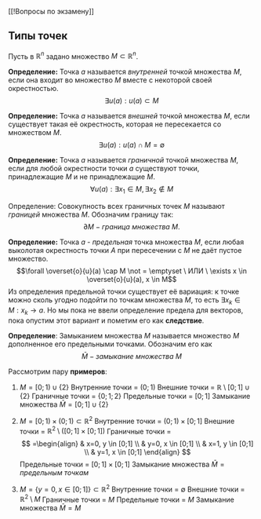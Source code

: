 [[!Вопросы по экзамену]]
## Типы точек
Пусть в $\mathbb{R}^n$ задано множество $M \subset \mathbb{R}^n$.

**Определение:** Точка $a$ называется *внутренней* точкой множества $M$, если она входит во множество $M$ вместе с некоторой своей окрестностью.
$$\exists u(a): u(a) \subset M$$

**Определение:** Точка $a$ называется *внешней* точкой множества $M$, если существует такая её окрестность, которая не пересекается со множеством $M$.
$$\exists u(a): u(a) \cap M = \emptyset$$

**Определение:** Точка $a$ называется *граничной* точкой множества $M$, если для любой окрестности точки $a$ существуют точки, принадлежащие $M$ и не принадлежащие $M$.
$$\forall u(a):\exists x_{1}\in M, \exists x_{2}\not\in M$$

Определение: Совокупность всех граничных точек $M$ называют *границей* множества $M$. Обозначим границу так:
$$
\partial M - граница \ множества \ M.
$$

**Определение:** Точка $a$ - *предельная* точка множества $M$, если любая выколотая окрестность точки $A$ при пересечении с $M$ не даёт пустое множество.
$$\forall \overset{o}{u}(a) \cap M \not = \emptyset \ ИЛИ \ \exists x \in \overset{o}{u}(a), x \in M$$
Из определения предельной точки существует её вариация: к точке можно сколь угодно подойти по точкам множества $M$, то есть $\exists x_{k} \in M:x_{k}\to a$. Но мы пока не ввели определение предела для векторов, пока опустим этот вариант и пометим его как **следствие**.

**Определение**: Замыканием множества $M$ называется множество $M$ дополненное его предельными точками. Обозначим его как
$$\bar{M} - замыкание \ множества \ M$$

Рассмотрим пару **примеров**:
1. $M = [0;1) \cup \{ 2 \}$
Внутренние точки = $(0;1)$
Внешние точки = $\mathbb{R} \setminus [0;1] \cup \{ 2 \}$
Граничные точки = $\{ 0;1;2 \}$
Предельные точки = $[0;1]$
Замыкание множества $\bar{M} = [0;1] \cup \{ 2 \}$

2. $M = [0;1) \times (0;1) \subset \mathbb{R}^{2}$
Внутренние точки = $(0;1)\times[0;1]$
Внешние точки = $\mathbb{R}^{2}\setminus([0;1]\times[0;1])$
Граничные точки = 
$$
=\begin{align}
 & x=0, y \in [0;1] \\
 & y=0, x \in [0;1] \\
 & x=1, y \in [0;1] \\
 & y=1, x \in [0;1]
\end{align}
$$
Предельные точки = $[0;1]\times[0;1]$
Замыкание множества $\bar{M} = предельным \ точкам$

3. $M=\{ y=0, x \in [0;1]\} \subset \mathbb{R}^{2}$
Внутренние точки = $\emptyset$
Внешние точки = $\mathbb{R}^{2} \setminus M$
Граничные точки = $M$
Предельные точки = $M$
Замыкание множества $\bar{M} = M$
